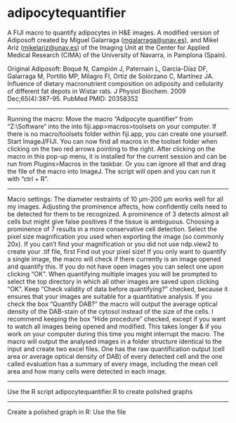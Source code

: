 # adipocytequantifier
A FIJI macro to quantify adipocytes in H&amp;E images. A modified version of Adiposoft created by Miguel Galarraga (mgalarraga@unav.es), and Mikel Ariz (mikelariz@unav.es) of the Imaging Unit at the Center for Applied Medical Research (CIMA) of the University of Navarra, in Pamplona (Spain).

Original Adiposoft:
Boqué N, Campión J, Paternain L, García-Díaz DF, Galarraga M, Portillo MP, Milagro FI, Ortiz de Solórzano C, Martínez JA. Influence of dietary macronutrient composition on adiposity and cellularity of different fat depots in Wistar rats. J Physiol Biochem. 2009 Dec;65(4):387-95. PubMed PMID: 20358352


---
Running the macro:
Move the macro “Adipocyte quantifier“ from “Z:\Software“ into the into fiji.app>macros>toolsets on your computer. If there is no macro/toolsets folder within fiji.app, you can create one yourself.
Start ImageJ/FIJI. You can now find all macros in the toolset folder when clicking on the two red arrows pointing to the right.
After clicking on the macro in this pop-up menu, it is installed for the current session and can be run from Plugins>Macros in the taskbar.
Or you can ignore all that and drag the file of the macro into ImageJ. The script will open and you can run it with “ctrl + R”.

---
Macro settings:
The diameter restraints of 10 µm-200 µm works well for all my images.
Adjusting the prominence affects, how confidently cells need to be detected for them to be recognized. A prominence of 3 detects almost all cells but might give false positives if the tissue is ambiguous. Choosing a prominence of 7 results in a more conservative cell detection.
Select the pixel size magnification you used when exporting the image (so commonly 20x). If you can’t find your magnification or you did not use ndp.view2 to create your .tif file, first Find out your pixel size!
If you only want to quantify a single image, the macro will check if there currently is an image opened and quantify this. If you do not have open images you can select one upon clicking “OK”.
When quantifying multiple images you will be prompted to select the top directory in which all other images are saved upon clicking “OK”.
Keep “Check validity of data before quantifying?” checked, because it ensures that your images are suitable for a quantitative analysis.
If you check the box “Quantify DAB?” the macro will output the average optical density of the DAB-stain of the cytosol instead of the size of the cells. 
I recommend keeping the box “Hide procedure” checked, except if you want to watch all images being opened and modified. This takes longer & if you work on your computer during this time you might interrupt the macro.
The macro will output the analysed images in a folder structure identical to the input and create two excel files. One has the raw quantification output (cell area or average optical density of DAB) of every detected cell and the one called evaluation has a summary of every image, including the mean cell area and how many cells were detected in each image.

---
Use the R script adipocytequantifier.R to create polished graphs

---
Create a polished graph in R:
Use the file 
